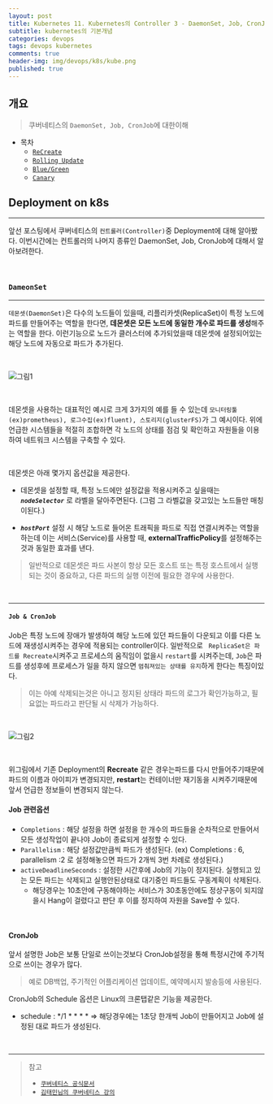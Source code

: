 ```yaml
---
layout: post
title: Kubernetes 11. Kubernetes의 Controller 3 - DaemonSet, Job, CronJob
subtitle: kubernetes의 기본개념
categories: devops
tags: devops kubernetes
comments: true
header-img: img/devops/k8s/kube.png
published: true
---
```


## 개요
> 쿠버네티스의 `DaemonSet, Job, CronJob`에 대한이해
  
- 목차
	- [`ReCreate`](#recreate)
	- [`Rolling Update`](#rolling-update)
	- [`Blue/Green`](#bluegreen)
	- [`Canary`](#canary)
  
## Deployment on k8s 
---
앞선 포스팅에서 쿠버네티스의 `컨트롤러(Controller)`중 Deployment에 대해 알아봤다. 이번시간에는 컨트롤러의 나머지 종류인 DaemonSet, Job, CronJob에 대해서 알아보려한다.

<br>

### **`DameonSet`**

---

`데몬셋(DaemonSet)`은 다수의 노드들이 있을때, 리플리카셋(ReplicaSet)이 특정 노드에 파드를 만들어주는 역할을 한다면, **데몬셋은 모든 노드에 동일한 개수로 파드를 생성**해주는 역할을 한다. 이런기능으로 노드가 클러스터에 추가되었을때 데몬셋에 설정되어있는 해당 노드에 자동으로 파드가 추가된다.


<br>

![그림1](https://cdn.jsdelivr.net/gh/zunoxi/zunoxi.github.io/assets/img/devops/k8s/daemonset/2.jpg)

<br>

데몬셋을 사용하는 대표적인 예시로 크게 3가지의 예를 들 수 있는데 `모니터링툴(ex)prometheus), 로그수집(ex)fluent), 스토리지(glusterFS)`가 그 예시이다. 위에 언급한 시스템들을 적절히 조합하면 각 노드의 상태를 점검 및 확인하고 자원들을 이용하여 네트워크 시스템을 구축할 수 있다.

<br>

데몬셋은 아래 몇가지 옵션값을 제공한다.

- 데몬셋을 설정할 때, 특정 노드에만 설정값을 적용시켜주고 싶을때는 ***`nodeSelector`*** 로 라벨을 달아주면된다. (그럼 그 라벨값을 갖고있는 노드들만 매칭이된다.)

- ***`hostPort`*** 설정 시 해당 노드로 들어온 트래픽을 파드로 직접 연결시켜주는 역할을 하는데 이는 서비스(Service)를 사용할 때, **externalTrafficPolicy**를 설정해주는것과 동일한 효과를 낸다.


> 일반적으로 데몬셋은 파드 사본이 항상 모든 호스트 또는 특정 호스트에서 실행되는 것이 중요하고, 다른 파드의 실행 이전에 필요한 경우에 사용한다.

<br>

---

#### **`Job & CronJob`**

Job은 특정 노드에 장애가 발생하여 해당 노드에 있던 파드들이 다운되고 이를 다른 노드에 재생성시켜주는 경우에 적용되는 controller이다. 일반적으로 ` ReplicaSet은 파드를 Recreate`시켜주고 프로세스의 움직임이 없을시 `restart`를 시켜주는데, `Job`은 파드를 생성후에 프로세스가 일을 하지 않으면 `멈춰져있는 상태를 유지`하게 한다는 특징이있다. 

> 이는 아예 삭제되는것은 아니고 정지된 상태라 파드의 로그가 확인가능하고, 필요없는 파드라고 판단될 시 삭제가 가능하다.

<br>

![그림2](https://cdn.jsdelivr.net/gh/zunoxi/zunoxi.github.io/assets/img/devops/k8s/daemonset/1.jpg)

<br>

위그림에서 기존 Deployment의 **Recreate** 같은 경우는파드를 다시 만들어주기때문에 파드의 이름과 아이피가 변경되지만, **restart**는 컨테이너만 재기동을 시켜주기때문에 앞서 언급한 정보들이 변경되지 않는다.


#### Job 관련옵션

- `Completions` : 해당 설정을 하면 설정을 한 개수의 파드들을 순차적으로 만들어서 모든 생성작업이 끝나야 Job이 종료되게 설정할 수 있다.
- `Parallelism` : 해당 설정값만큼씩 파드가 생성된다. (ex) Completions : 6, parallelism :2 로 설정해놓으면 파드가 2개씩 3번 차례로 생성된다.)
- `activeDeadlineSeconds` : 설정한 시간후에 Job의 기능이 정지된다. 실행되고 있는 모든 파드는 삭제되고 실행안된상태로 대기중인 파드들도 구동계획이 삭제된다.
  - 해당경우는 10초안에 구동해야하는 서비스가 30초동안에도 정상구동이 되지않을시 Hang이 걸렸다고 판단 후 이를 정지하여 자원을 Save할 수 있다.

<br>



#### CronJob

앞서 설명한 Job은 보통 단일로 쓰이는것보다 CronJob설정을 통해 특정시간에 주기적으로 쓰이는 경우가 많다. 

> 예로 DB백업, 주기적인 어플리케이션 업데이트, 예약메시지 발송등에 사용된다.

CronJob의 Schedule 옵션은 Linux의 크론탭같은 기능을 제공한다.

- schedule : */1 * * * * => 해당경우에는 1초당 한개씩 Job이 만들어지고 Job에 설정된 대로 파드가 생성된다.
<br>


---
> 참고
> - [`쿠버네티스 공식문서`](https://kubernetes.io/ko/docs/concepts/workloads/controllers/deployment/)
> - [`김태민님의 쿠버네티스 강의`](https://www.inflearn.com/course/%EC%BF%A0%EB%B2%84%EB%84%A4%ED%8B%B0%EC%8A%A4-%EA%B8%B0%EC%B4%88#)